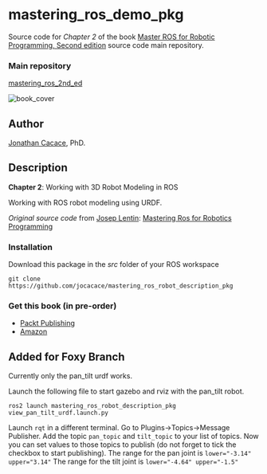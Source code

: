 # **mastering\_ros\_demo\_pkg**

Source code for _Chapter 2_ of the book [Master ROS for Robotic Programming, Second edition](https://www.packtpub.com/hardware-and-creative/mastering-ros-robotics-programming-second-edition) source code main repository.

### Main repository
[mastering\_ros\_2nd\_ed](https://github.com/jocacace/mastering_ros_2nd_ed)

![book_cover](http://wpage.unina.it/jonathan.cacace/Media/book_cover.png "mastering_ros_for_robotics_programming")

## **Author**
[Jonathan Cacace](http://wpage.unina.it/jonathan.cacace), PhD.


## **Description**

**Chapter 2**: Working with 3D Robot Modeling in ROS

Working with ROS robot modeling using URDF.

_Original source code_ from [Josep Lentin](https://www.linkedin.com/in/lentinjoseph/): [Mastering Ros for Robotics Programming]( https://github.com/qboticslabs/mastering_ros)

### **Installation** 
Download this package in the _src_ folder of your ROS workspace

```git clone https://github.com/jocacace/mastering_ros_robot_description_pkg```

### **Get this book** (in pre-order)
- [Packt Publishing](https://www.packtpub.com/hardware-and-creative/mastering-ros-robotics-programming-second-edition) 
- [Amazon](https://www.amazon.com/Mastering-ROS-Robotics-Programming-Second/dp/1788478959)

## Added for Foxy Branch
Currently only the pan_tilt urdf works.

Launch the following file to start gazebo and rviz with the pan_tilt robot.

```ros2 launch mastering_ros_robot_description_pkg view_pan_tilt_urdf.launch.py```

Launch ```rqt``` in a different terminal.
Go to Plugins->Topics->Message Publisher.
Add the topic ```pan_topic``` and ```tilt_topic``` to your list of topics.
Now you can set values to those topics to publish (do not forget to tick the checkbox to start publishing).
The range for the pan joint is ```lower="-3.14" upper="3.14"```
The range for the tilt joint is ```lower="-4.64" upper="-1.5"```

